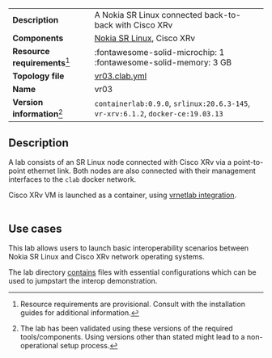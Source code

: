 |                               |                                                                                  |
| ----------------------------- | -------------------------------------------------------------------------------- |
| **Description**               | A Nokia SR Linux connected back-to-back with Cisco XRv                           |
| **Components**                | [Nokia SR Linux][srl], Cisco XRv                                                 |
| **Resource requirements**[^1] | :fontawesome-solid-microchip: 1 <br/>:fontawesome-solid-memory: 3 GB             |
| **Topology file**             | [vr03.clab.yml][topofile]                                                        |
| **Name**                      | vr03                                                                             |
| **Version information**[^2]   | `containerlab:0.9.0`, `srlinux:20.6.3-145`, `vr-xrv:6.1.2`, `docker-ce:19.03.13` |

## Description
A lab consists of an SR Linux node connected with Cisco XRv via a point-to-point ethernet link. Both nodes are also connected with their management interfaces to the `clab` docker network.

Cisco XRv VM is launched as a container, using [vrnetlab integration](../manual/vrnetlab.md).

<div class="mxgraph" style="max-width:100%;border:1px solid transparent;margin:0 auto; display:block;" data-mxgraph="{&quot;page&quot;:0,&quot;zoom&quot;:1.5,&quot;highlight&quot;:&quot;#0000ff&quot;,&quot;nav&quot;:true,&quot;check-visible-state&quot;:true,&quot;resize&quot;:true,&quot;url&quot;:&quot;https://raw.githubusercontent.com/srl-labs/containerlab/diagrams/vr03.drawio&quot;}"></div>

## Use cases
This lab allows users to launch basic interoperability scenarios between Nokia SR Linux and Cisco XRv network operating systems.

The lab directory [contains](https://github.com/srl-labs/containerlab/tree/main/lab-examples/vr03) files with essential configurations which can be used to jumpstart the interop demonstration.

[srl]: https://www.nokia.com/networks/products/service-router-linux-NOS/
[topofile]: https://github.com/srl-labs/containerlab/tree/main/lab-examples/vr03/vr03.clab.yml

[^1]: Resource requirements are provisional. Consult with the installation guides for additional information.
[^2]: The lab has been validated using these versions of the required tools/components. Using versions other than stated might lead to a non-operational setup process.

<script type="text/javascript" src="https://viewer.diagrams.net/js/viewer-static.min.js" async></script>